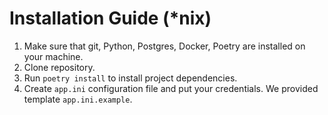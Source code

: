 # Installation Guide (*nix)

1. Make sure that git, Python, Postgres, Docker, Poetry are installed on your machine.
2. Clone repository.
3. Run `poetry install` to install project dependencies.
4. Create `app.ini` configuration file and put your credentials. We provided template `app.ini.example`. 
